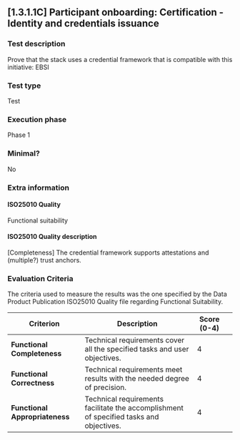 
## [1.3.1.1C] Participant onboarding: Certification - Identity and credentials issuance
 
### Test description
Prove that the stack uses a credential framework that is compatible with this initiative: EBSI
 
### Test type
Test
 
### Execution phase
Phase 1
 
### Minimal?
No
 
### Extra information
#### ISO25010 Quality
Functional suitability
#### ISO25010 Quality description
[Completeness] The credential framework supports attestations and (multiple?) trust anchors.

### Evaluation Criteria
The criteria used to measure the results was the one specified by the Data Product Publication ISO25010 Quality file regarding Functional Suitability.

| **Criterion**                | **Description**                                                                                     | **Score (0-4)** |                                                                 |
|------------------------------|-----------------------------------------------------------------------------------------------------|-----------------|---------------------------------------------------------------------------------|
| **Functional Completeness**   | Technical requirements cover all the specified tasks and user objectives.                          | 4               |  |
| **Functional Correctness**    | Technical requirements meet results with the needed degree of precision.                           | 4               | |
| **Functional Appropriateness**| Technical requirements facilitate the accomplishment of specified tasks and objectives.            | 4               |  |